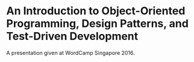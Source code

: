 An Introduction to Object-Oriented Programming, Design Patterns, and Test-Driven Development
============================================================================================

A presentation given at WordCamp Singapore 2016.
